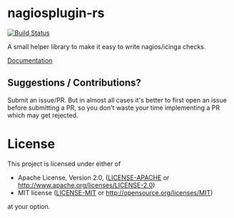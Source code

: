 # nagiosplugin-rs

[![Build Status](https://travis-ci.org/Ekranos/nagiosplugin-rs.svg?branch=master)](https://travis-ci.org/Ekranos/nagiosplugin-rs)

A small helper library to make it easy to write nagios/icinga checks.

[Documentation](https://docs.rs/nagiosplugin/latest)

## Suggestions / Contributions?

Submit an issue/PR. But in almost all cases it's better to first open
an issue before submitting a PR, so you don't waste your time implementing
a PR which may get rejected.

# License

This project is licensed under either of

 * Apache License, Version 2.0, ([LICENSE-APACHE](LICENSE-APACHE) or
   http://www.apache.org/licenses/LICENSE-2.0)
 * MIT license ([LICENSE-MIT](LICENSE-MIT) or
   http://opensource.org/licenses/MIT)

at your option.
